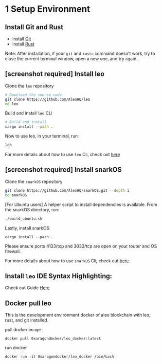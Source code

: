 # 1 Setup Environment

## Install Git and Rust

- Install [Git](https://git-scm.com/downloads)
- Install [Rust](https://www.rust-lang.org/tools/install)

Note: After installation, if your `git` and `rustc` command doesn't work, try to close the current terminal window, open a new one, and try again.

## [screenshot required] Install leo

Clone the `leo` repository

```bash
# Download the source code
git clone https://github.com/AleoHQ/leo
cd leo
```

Build and install `leo` CLI

```bash
# Build and install
cargo install --path .
```

Now to use leo, in your terminal, run:
```bash
leo
```

For more details about how to use `leo` Cli, check out [here](https://developer.aleo.org/leo/commands)

## [screenshot required] Install snarkOS

Clone the `snarkOS` repository

```bash
git clone https://github.com/AleoHQ/snarkOS.git --depth 1
cd snarkOS
```

[For Ubuntu users] A helper script to install dependencies is available. From the snarkOS directory, run:

```bash
./build_ubuntu.sh
```

Lastly, install snarkOS:

```
cargo install --path .
```

Please ensure ports 4133/tcp and 3033/tcp are open on your router and OS firewall.

For more details about how to use `snarkOS` Cli, check out [here](https://developer.aleo.org/testnet/getting_started/installation/#22-installation).

## Install `leo` IDE Syntax Highlighting:

Check out Guide [Here](https://developer.aleo.org/leo/installation#3-ide-syntax-highlighting)

## Docker pull leo

This is the development environment docker of aleo blockchain with leo, rust, and git installed.

pull docker image

```
docker pull 0xaragondocker/leo_docker:latest
```

run docker

```
docker run -it 0xaragondocker/leo_docker /bin/bash
```
